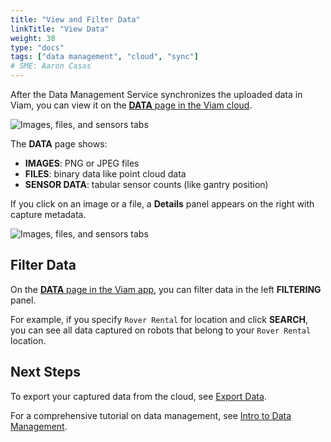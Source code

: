 ```yaml
---
title: "View and Filter Data"
linkTitle: "View Data"
weight: 38
type: "docs"
tags: ["data management", "cloud", "sync"]
# SME: Aaron Casas
---
```


After the Data Management Service synchronizes the uploaded data in Viam, you can view it on the [**DATA** page in the Viam cloud](https://app.viam.com/data/view).

![Images, files, and sensors tabs](../img/data-management/tabs.png)

The **DATA** page shows:

- **IMAGES**: PNG or JPEG files
- **FILES**: binary data like point cloud data
- **SENSOR DATA**: tabular sensor counts (like gantry position)

If you click on an image or a file, a **Details** panel appears on the right with capture metadata.

![Images, files, and sensors tabs](../img/data-management/data_view.png)

## Filter Data

On the [**DATA** page in the Viam app](https://app.viam.com/data/view), you can filter data in the left **FILTERING** panel.

For example, if you specify `Rover Rental` for location and click **SEARCH**, you can see all data captured on robots that belong to your `Rover Rental` location.

## Next Steps

To export your captured data from the cloud, see [Export Data](../configure-cloud-sync).

For a comprehensive tutorial on data management, see [Intro to Data Management](../data-management-tutorial).
